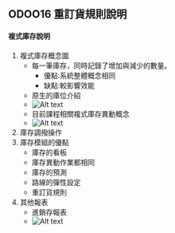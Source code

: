 ## ODOO16 重訂貨規則說明
#### 複式庫存說明
1. 複式庫存概念圖
   + 每一筆庫存，同時記錄了增加與減少的數量。
     + 優點:系統整體概念相同
     + 缺點:較影響效能
   + 原生的庫位介紹
   + ![Alt text](https://github.com/ksharry/odoo-repository/blob/main/pic/A5101.png?raw=true)
   + 目前課程相關複式庫存異動概念
   + ![Alt text](https://github.com/ksharry/odoo-repository/blob/main/pic/A5102.png?raw=true)
2. 庫存調撥操作
3. 庫存模組的優點
   + 庫存的看板
   + 庫存異動作業都相同
   + 庫存的預測
   + 路線的彈性設定
   + 重訂貨規則
5. 其他報表
    + 進銷存報表
    + ![Alt text](https://github.com/ksharry/odoo-repository/blob/main/pic/A5108.png?raw=true)
